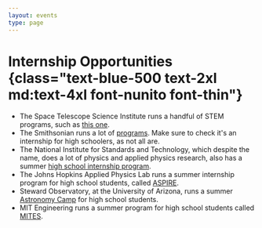 ```yaml
---
layout: events
type: page
---
```


# Internship Opportunities {class="text-blue-500 text-2xl md:text-4xl font-nunito font-thin"}

- The Space Telescope Science Institute runs a handful of STEM programs, such as [this one](https://stsci.service-now.com/stem).
- The Smithsonian runs a lot of [programs](https://internships.si.edu/opportunities/). Make sure to check it's an
  internship for high schoolers, as not all are.
- The National Institute for Standards and Technology, which despite the name, does a lot of physics
  and applied physics research, also has a summer [high school internship program](https://www.nist.gov/iaao/academic-affairs-office/high-school-students-ship).
- The Johns Hopkins Applied Physics Lab runs a summer internship program for high school students, called [ASPIRE](https://secwww.jhuapl.edu/stem/aspire/).
- Steward Observatory, at the University of Arizona, runs a summer [Astronomy Camp](https://astronomycamp.info/) for high school students.
- MIT Engineering runs a summer program for high school students called [MITES](https://mites.mit.edu/).
